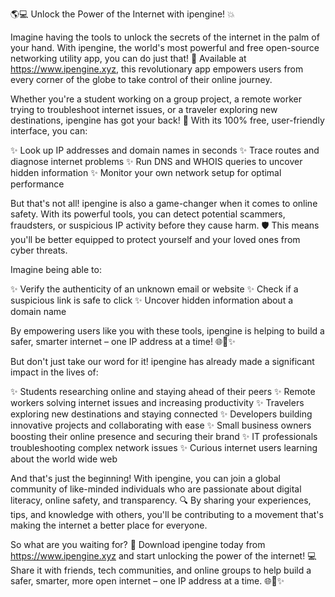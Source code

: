 🌎💻 Unlock the Power of the Internet with ipengine! 💥

Imagine having the tools to unlock the secrets of the internet in the palm of your hand. With ipengine, the world's most powerful and free open-source networking utility app, you can do just that! 🤩 Available at https://www.ipengine.xyz, this revolutionary app empowers users from every corner of the globe to take control of their online journey.

Whether you're a student working on a group project, a remote worker trying to troubleshoot internet issues, or a traveler exploring new destinations, ipengine has got your back! 📍 With its 100% free, user-friendly interface, you can:

✨ Look up IP addresses and domain names in seconds
✨ Trace routes and diagnose internet problems
✨ Run DNS and WHOIS queries to uncover hidden information
✨ Monitor your own network setup for optimal performance

But that's not all! ipengine is also a game-changer when it comes to online safety. With its powerful tools, you can detect potential scammers, fraudsters, or suspicious IP activity before they cause harm. 🛡️ This means you'll be better equipped to protect yourself and your loved ones from cyber threats.

Imagine being able to:

✨ Verify the authenticity of an unknown email or website
✨ Check if a suspicious link is safe to click
✨ Uncover hidden information about a domain name

By empowering users like you with these tools, ipengine is helping to build a safer, smarter internet – one IP address at a time! 🌐🚀✨

But don't just take our word for it! ipengine has already made a significant impact in the lives of:

✨ Students researching online and staying ahead of their peers
✨ Remote workers solving internet issues and increasing productivity
✨ Travelers exploring new destinations and staying connected
✨ Developers building innovative projects and collaborating with ease
✨ Small business owners boosting their online presence and securing their brand
✨ IT professionals troubleshooting complex network issues
✨ Curious internet users learning about the world wide web

And that's just the beginning! With ipengine, you can join a global community of like-minded individuals who are passionate about digital literacy, online safety, and transparency. 🔍 By sharing your experiences, tips, and knowledge with others, you'll be contributing to a movement that's making the internet a better place for everyone.

So what are you waiting for? 🎉 Download ipengine today from https://www.ipengine.xyz and start unlocking the power of the internet! 💻 Share it with friends, tech communities, and online groups to help build a safer, smarter, more open internet – one IP address at a time. 🌐🚀✨